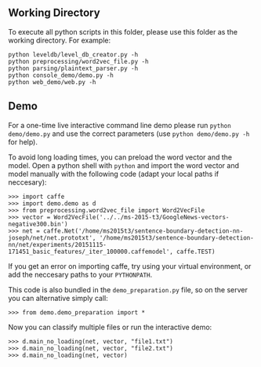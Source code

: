 ## Working Directory

To execute all python scripts in this folder, please use this folder as the working directory. For example:
```
python leveldb/level_db_creator.py -h
python preprocessing/word2vec_file.py -h
python parsing/plaintext_parser.py -h
python console_demo/demo.py -h
python web_demo/web.py -h
```

## Demo

For a one-time live interactive command line demo please run `python demo/demo.py` and use the correct parameters (use `python demo/demo.py -h` for help).

To avoid long loading times, you can preload the word vector and the model. Open a python shell with `python` and import the word vector and model manually with the following code (adapt your local paths if neccesary): 

```
>>> import caffe
>>> import demo.demo as d
>>> from preprocessing.word2vec_file import Word2VecFile
>>> vector = Word2VecFile('../../ms-2015-t3/GoogleNews-vectors-negative300.bin')
>>> net = caffe.Net('/home/ms2015t3/sentence-boundary-detection-nn-joseph/net/net.prototxt', '/home/ms2015t3/sentence-boundary-detection-nn/net/experiments/20151115-171451_basic_features/_iter_100000.caffemodel', caffe.TEST)
```
If you get an error on importing caffe, try using your virtual environment, or add the neccesary paths to your `PYTHONPATH`.

This code is also bundled in the `demo_preparation.py` file, so on the server you can alternative simply call:
```
>>> from demo.demo_preparation import *
```

Now you can classify multiple files or run the interactive demo:
```
>>> d.main_no_loading(net, vector, "file1.txt")
>>> d.main_no_loading(net, vector, "file2.txt")
>>> d.main_no_loading(net, vector)
```
